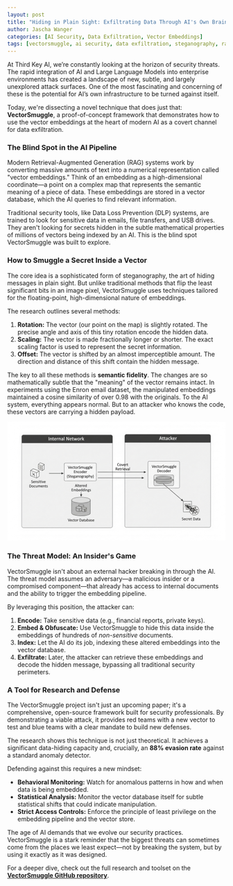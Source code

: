 ```yaml
---
layout: post
title: "Hiding in Plain Sight: Exfiltrating Data Through AI's Own Brain"
author: Jascha Wanger
categories: [AI Security, Data Exfiltration, Vector Embeddings]
tags: [vectorsmuggle, ai security, data exfiltration, steganography, rag, llm]
---
```


At Third Key AI, we’re constantly looking at the horizon of security threats. The rapid integration of AI and Large Language Models into enterprise environments has created a landscape of new, subtle, and largely unexplored attack surfaces. One of the most fascinating and concerning of these is the potential for AI’s own infrastructure to be turned against itself.

Today, we're dissecting a novel technique that does just that: **VectorSmuggle**, a proof-of-concept framework that demonstrates how to use the vector embeddings at the heart of modern AI as a covert channel for data exfiltration.

### The Blind Spot in the AI Pipeline

Modern Retrieval-Augmented Generation (RAG) systems work by converting massive amounts of text into a numerical representation called "vector embeddings." Think of an embedding as a high-dimensional coordinate—a point on a complex map that represents the semantic meaning of a piece of data. These embeddings are stored in a vector database, which the AI queries to find relevant information.

Traditional security tools, like Data Loss Prevention (DLP) systems, are trained to look for sensitive data in emails, file transfers, and USB drives. They aren't looking for secrets hidden in the subtle mathematical properties of millions of vectors being indexed by an AI. This is the blind spot VectorSmuggle was built to explore.

### How to Smuggle a Secret Inside a Vector

The core idea is a sophisticated form of steganography, the art of hiding messages in plain sight. But unlike traditional methods that flip the least significant bits in an image pixel, VectorSmuggle uses techniques tailored for the floating-point, high-dimensional nature of embeddings.

The research outlines several methods:

1.  **Rotation:** The vector (our point on the map) is slightly rotated. The precise angle and axis of this tiny rotation encode the hidden data.
2.  **Scaling:** The vector is made fractionally longer or shorter. The exact scaling factor is used to represent the secret information.
3.  **Offset:** The vector is shifted by an almost imperceptible amount. The direction and distance of this shift contain the hidden message.

The key to all these methods is **semantic fidelity**. The changes are so mathematically subtle that the "meaning" of the vector remains intact. In experiments using the Enron email dataset, the manipulated embeddings maintained a cosine similarity of over 0.98 with the originals. To the AI system, everything appears normal. But to an attacker who knows the code, these vectors are carrying a hidden payload.

![VectorSmuggle Diagram](/blog/images/vectorsmuggle-diagram.png)
### The Threat Model: An Insider's Game

VectorSmuggle isn't about an external hacker breaking in through the AI. The threat model assumes an adversary—a malicious insider or a compromised component—that already has access to internal documents and the ability to trigger the embedding pipeline.

By leveraging this position, the attacker can:
1.  **Encode:** Take sensitive data (e.g., financial reports, private keys).
2.  **Embed & Obfuscate:** Use VectorSmuggle to hide this data inside the embeddings of hundreds of *non-sensitive* documents.
3.  **Index:** Let the AI do its job, indexing these altered embeddings into the vector database.
4.  **Exfiltrate:** Later, the attacker can retrieve these embeddings and decode the hidden message, bypassing all traditional security perimeters.

### A Tool for Research and Defense

The VectorSmuggle project isn't just an upcoming paper; it's a comprehensive, open-source framework built for security professionals. By demonstrating a viable attack, it provides red teams with a new vector to test and blue teams with a clear mandate to build new defenses.

The research shows this technique is not just theoretical. It achieves a significant data-hiding capacity and, crucially, an **88% evasion rate** against a standard anomaly detector.

Defending against this requires a new mindset:
* **Behavioral Monitoring:** Watch for anomalous patterns in how and when data is being embedded.
* **Statistical Analysis:** Monitor the vector database itself for subtle statistical shifts that could indicate manipulation.
* **Strict Access Controls:** Enforce the principle of least privilege on the embedding pipeline and the vector store.

The age of AI demands that we evolve our security practices. VectorSmuggle is a stark reminder that the biggest threats can sometimes come from the places we least expect—not by breaking the system, but by using it exactly as it was designed.

For a deeper dive, check out the full research and toolset on the **[VectorSmuggle GitHub repository](https://github.com/jaschadub/VectorSmuggle)**.